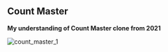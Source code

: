 ## Count Master 
**My understanding of Count Master clone from 2021**

![count_master_1](https://github.com/metetolga/Count-Master/assets/148999436/8a23d4ab-cb48-4589-a958-8c321f33352b)


